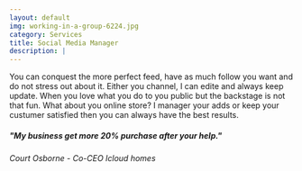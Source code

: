 ```yaml
---
layout: default
img: working-in-a-group-6224.jpg
category: Services
title: Social Media Manager 
description: |
---
```

  You can conquest the more perfect feed, have as much follow you want and do not stress out about it. Either you channel, I  can edite and always keep update. When you love what you do to you public but the backstage is not that fun. What about you online store? I manager your adds or keep your custumer satisfied then you can always have the best results. 


<h5> "My business get more 20% purchase after your help."</h5>
<p> <h6> Court Osborne - Co-CEO Icloud homes </h6> <p>
